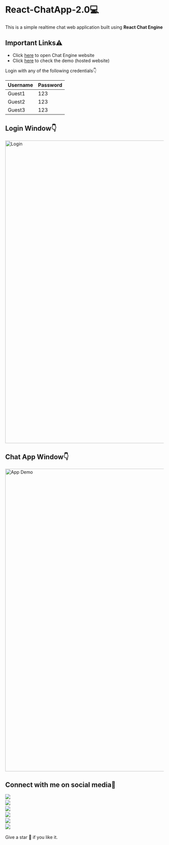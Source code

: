 # React-ChatApp-2.0💻

This is a simple realtime chat web application built using <strong>React Chat Engine</strong>

## Important Links⚠️
* Click <a href="https://chatengine.io/">here</a> to open Chat Engine website
* Click <a href="https://santanuchatapp.netlify.app/">here</a> to check the demo (hosted website)

Login with any of the following credentials👇

| Username  | Password |
| ------------- | ------------- |
| Guest1  | 123  |
| Guest2  | 123  |
| Guest3  | 123  |

## Login Window👇

<img width="960" alt="Login" src="https://user-images.githubusercontent.com/64271130/106473057-5740ca00-64c9-11eb-805c-6211abaf0cb0.png">

## Chat App Window👇

<img width="960" alt="App Demo" src="https://user-images.githubusercontent.com/64271130/106473170-7c353d00-64c9-11eb-870f-1b760ba885cb.png">

## Connect with me on social media📲  
<p align="left">
  <a target="_blank"href="https://www.linkedin.com/in/santanu-biswas-1482591a7/"><img src="https://img.shields.io/badge/linkedin-%230077B5.svg?&style=for-the-badge&logo=linkedin&logoColor=white" /></a>&nbsp;&nbsp;&nbsp;&nbsp;<br/>
  <a target="_blank"href="https://www.facebook.com/Neil7rockzz"><img src="https://img.shields.io/badge/-FACEBOOK-0066ff?&style=for-the-badge&logo=facebook&logoColor=white" /></a>&nbsp;&nbsp;&nbsp;&nbsp;<br/>
  <a target="_blank"href="https://github.com/SantanuxD"><img src="https://img.shields.io/badge/GitHub-black.svg?&style=for-the-badge&logo=github&logoColor=white" /></a>&nbsp;&nbsp;&nbsp;&nbsp;<br/>
  <a target="_blank"href="https://www.instagram.com/_.santanubiswas._/"><img src="https://img.shields.io/badge/-INSTAGRAM-cc0099?&style=for-the-badge&logo=instagram&logoColor=white" /></a>&nbsp;&nbsp;&nbsp;&nbsp;<br/>
  <a href="https://twitter.com/Santanu97990818"><img src="https://img.shields.io/badge/-TWITTER-1ca0f1?&style=for-the-badge&logo=twitter&logoColor=white"/></a>&nbsp;&nbsp;&nbsp;&nbsp;<br/>
  <a href="mailto:neil16biswas@gmail.com"><img src="https://img.shields.io/badge/gmail-%23D14836.svg?&style=for-the-badge&logo=gmail&logoColor=white" /></a>&nbsp;&nbsp;&nbsp;&nbsp;
  
</p>

Give a star 🌟 if you like it.



